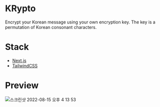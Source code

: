 # KRypto

Encrypt your Korean message using your own encryption key. The key is a permutation of Korean consonant characters.

# Stack

- [Next.js](https://nextjs.org/)
- [TailwindCSS](https://tailwindcss.com/)

# Preview

![스크린샷 2022-08-15 오후 4 13 53](https://user-images.githubusercontent.com/62169778/184592670-f79144a6-e444-4127-b6b9-f1d2fcd59494.png)
